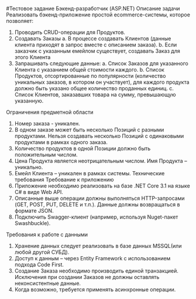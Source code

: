 #Тестовое задание 
Бэкенд-разработчик (ASP.NET)
Описание задачи
Реализовать бэкенд-приложение простой ecommerce-системы, которое позволяет:
1.	Проводить CRUD-операции для Продуктов.
2.	Создавать Заказы
a.	В процессе создавать Клиентов (данные клиента приходят в запрос вместе с описанием заказа).
b.	Если заказчик с указанным емейлом существует, создавать Заказ для этого Клиента
3.	Запрашивать следующие данные:
a.	Список Заказов для указанного Клиента с указанием общей стоимости каждого.
b.	Список Продуктов, отсортированные по популярности (количество уникальных заказов, в котором он участвует), для каждого продукта должно быть указано общее количество проданных единиц. 
c.	Список Клиентов, заказавших товара на сумму, превышающую указанную.
 
Ограничения предметной области
1.	Номер заказа  - уникален.
2.	В одном заказе может быть несколько Позиций с разными продуктами. Нельзя создавать несколько Позиций с одинаковыми продуктами в рамках одного заказа.
3.	Количество продуктов в одной Позиции должно быть положительным числом.
4.	Цена Продукта является неотрицательным числом. Имя Продукта – уникально.
5.	Емейл Клиента – уникален в рамках системы. 
Технические требования
Требование к приложению
1.	Приложение необходимо реализовать на базе .NET Core 3.1 на языке C# в виде Web API.
2.	Описанные выше операции должны выполняться HTTP-запросами (GET, POST, PUT, DELETE и т.п.). Данные должны возвращаться в формате JSON.
3.	Подключить Swagger-клиент (например, используя Nuget-пакет Swashbuckle).

Требования к работе с данными
1.	Хранение данных следует реализовать в базе данных MSSQL(или любой другой СУБД). 
2.	Доступ к данным – через Entity Framework с использованием подхода Code First.
3.	Создание Заказа необходимо производить единой транзакцией. Исключения при создании Заказов не должны оставлять неконсистентные данные.
4.	Когда возможно, требуется применять асинхронные операции.
